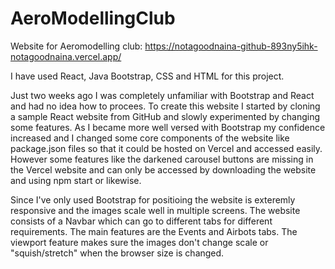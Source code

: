 # AeroModellingClub
Website for Aeromodelling club: https://notagoodnaina-github-893ny5ihk-notagoodnaina.vercel.app/



I have used React, Java Bootstrap, CSS and HTML for this project. 

Just two weeks ago I was completely unfamiliar with Bootstrap and React and had no idea how to procees. To create this website I started by cloning a sample React website from GitHub and slowly experimented by changing some features. As I became more well versed with Bootstrap my confidence increased and I changed some core components of the website like package.json files so that it could be hosted on Vercel and accessed easily. However some features like the darkened carousel buttons are missing in the Vercel website and can only be accessed by downloading the website and using npm start or likewise.

Since I've only used Bootstrap for positioing the website is exteremly responsive and the images scale well in multiple screens. The website consists of a Navbar which can go to different tabs for different requirements. The main features are the Events and Airbots tabs. The viewport feature makes sure the images don't change scale or "squish/stretch" when the browser size is changed. 
